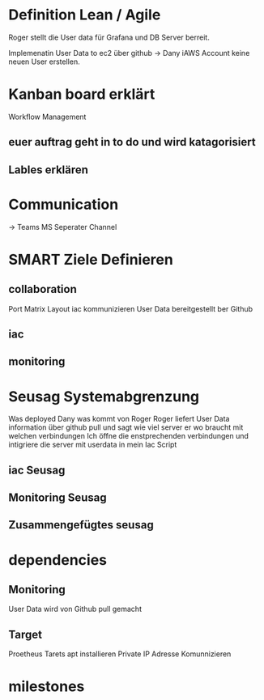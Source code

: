 # Definition Lean / Agile 
Roger stellt die User data für Grafana und DB Server berreit. 

Implemenatin User Data to ec2 über github -> Dany 
iAWS Account keine neuen User erstellen.

# Kanban board erklärt 
Workflow Management

## euer auftrag geht in to do und wird katagorisiert 

## Lables erklären

# Communication 
-> Teams MS
Seperater Channel 

# SMART Ziele Definieren 

## collaboration
Port Matrix 
Layout iac kommunizieren
User Data bereitgestellt ber Github

## iac

## monitoring 

# Seusag Systemabgrenzung
Was deployed Dany was kommt von Roger 
Roger liefert User Data information über github pull und sagt wie viel server er wo braucht mit welchen verbindungen 
Ich öffne die enstprechenden verbindungen und intigriere die server mit userdata in mein Iac Script 

## iac Seusag

## Monitoring Seusag 

## Zusammengefügtes seusag

# dependencies


## Monitoring
User Data wird von Github pull gemacht

## Target
Proetheus Tarets apt installieren 
Private IP Adresse Komunnizieren


# milestones 

